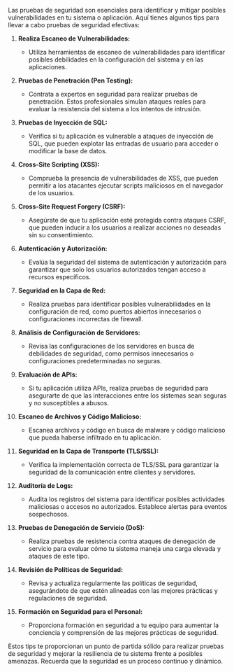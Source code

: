 Las pruebas de seguridad son esenciales para identificar y mitigar posibles vulnerabilidades en tu sistema o aplicación. Aquí tienes algunos tips para llevar a cabo pruebas de seguridad efectivas:

1. **Realiza Escaneo de Vulnerabilidades:**
   - Utiliza herramientas de escaneo de vulnerabilidades para identificar posibles debilidades en la configuración del sistema y en las aplicaciones.

2. **Pruebas de Penetración (Pen Testing):**
   - Contrata a expertos en seguridad para realizar pruebas de penetración. Estos profesionales simulan ataques reales para evaluar la resistencia del sistema a los intentos de intrusión.

3. **Pruebas de Inyección de SQL:**
   - Verifica si tu aplicación es vulnerable a ataques de inyección de SQL, que pueden explotar las entradas de usuario para acceder o modificar la base de datos.

4. **Cross-Site Scripting (XSS):**
   - Comprueba la presencia de vulnerabilidades de XSS, que pueden permitir a los atacantes ejecutar scripts maliciosos en el navegador de los usuarios.

5. **Cross-Site Request Forgery (CSRF):**
   - Asegúrate de que tu aplicación esté protegida contra ataques CSRF, que pueden inducir a los usuarios a realizar acciones no deseadas sin su consentimiento.

6. **Autenticación y Autorización:**
   - Evalúa la seguridad del sistema de autenticación y autorización para garantizar que solo los usuarios autorizados tengan acceso a recursos específicos.

7. **Seguridad en la Capa de Red:**
   - Realiza pruebas para identificar posibles vulnerabilidades en la configuración de red, como puertos abiertos innecesarios o configuraciones incorrectas de firewall.

8. **Análisis de Configuración de Servidores:**
   - Revisa las configuraciones de los servidores en busca de debilidades de seguridad, como permisos innecesarios o configuraciones predeterminadas no seguras.

9. **Evaluación de APIs:**
   - Si tu aplicación utiliza APIs, realiza pruebas de seguridad para asegurarte de que las interacciones entre los sistemas sean seguras y no susceptibles a abusos.

10. **Escaneo de Archivos y Código Malicioso:**
    - Escanea archivos y código en busca de malware y código malicioso que pueda haberse infiltrado en tu aplicación.

11. **Seguridad en la Capa de Transporte (TLS/SSL):**
    - Verifica la implementación correcta de TLS/SSL para garantizar la seguridad de la comunicación entre clientes y servidores.

12. **Auditoría de Logs:**
    - Audita los registros del sistema para identificar posibles actividades maliciosas o accesos no autorizados. Establece alertas para eventos sospechosos.

13. **Pruebas de Denegación de Servicio (DoS):**
    - Realiza pruebas de resistencia contra ataques de denegación de servicio para evaluar cómo tu sistema maneja una carga elevada y ataques de este tipo.

14. **Revisión de Políticas de Seguridad:**
    - Revisa y actualiza regularmente las políticas de seguridad, asegurándote de que estén alineadas con las mejores prácticas y regulaciones de seguridad.

15. **Formación en Seguridad para el Personal:**
    - Proporciona formación en seguridad a tu equipo para aumentar la conciencia y comprensión de las mejores prácticas de seguridad.

Estos tips te proporcionan un punto de partida sólido para realizar pruebas de seguridad y mejorar la resiliencia de tu sistema frente a posibles amenazas. Recuerda que la seguridad es un proceso continuo y dinámico.